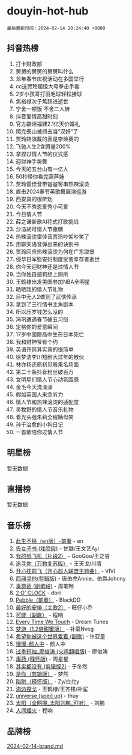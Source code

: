 # douyin-hot-hub

`最后更新时间：2024-02-14 20:24:40 +0800`

## 抖音热榜

1. 打卡财政部
1. 舅舅的舅舅的舅舅叫什么
1. 龙年春节庆祝活动在多国举行
1. cc送贾玲超级大号拳击手套
1. 2岁小孩哥打羽毛球轻松接球
1. 焦裕禄次子焦跃进逝世
1. 宁舍一顿饭 不舍二人转
1. 抖音爱情高甜时刻
1. 官方辟谣福建2.1亿天价婚礼
1. 爬完泰山被抓去当“汉奸”了
1. 贾玲路演戴的表是李焕英的
1. 飞驰人生2含腾量200%
1. 拿捏过情人节的仪式感
1. 迎财神手势舞
1. 今天的五台山有一亿人
1. 50秒带你看完葫芦娃
1. 贾玲雷佳音带爸爸客串热辣滚烫
1. 直击2024春节英歌舞展演巡游
1. 西安真的很听劝
1. 今天不秀恩爱秀小可爱
1. 今日情人节
1. 薛之谦新歌AI花式打歌挑战
1. 沙溢胡可情人节撒糖
1. 热辣滚烫雷佳音贾玲吵架吵笑了
1. 用聊天语音弹出来的诀别书
1. 贾玲回应热辣滚烫为何在广东取景
1. 侵华日军慰安妇制度受害幸存者逝世
1. 你今天迎财神还是过情人节
1. 当你独自遛狗想上厕所
1. 王鹤棣出发美国参加NBA全明星
1. 晒晒我的情人节礼物
1. 目中无人2做到了武侠传承
1. 拿到了三行情书主角剧本
1. 所以压岁钱怎么没的
1. 冯巩遭遇春节破五习俗
1. 定格你的爱意瞬间
1. 17岁中国籍高中生在日本死亡
1. 我和财神爷有个约
1. 英语开窍其实真的很简单
1. 徐梦洁李川短剧大过年的散伙
1. 林亦扬还原初见殷果名场面
1. 第二十条抖音粉丝破百万
1. 女明星们情人节心动氛围感
1. 金毛今天洗澡澡
1. 假如英国人来念听力
1. 情人节和热辣滚烫的适配度
1. 吴牧野的情人节音乐礼物
1. 看光头强朱莉全程姨母笑
1. 孙千治愈的小狗日记
1. 一首歌陪你过情人节

## 明星榜

暂无数据

## 直播榜

暂无数据

## 音乐榜

1. [此生不换（en版）-前奏](https://sf5-hl-cdn-tos.douyinstatic.com/obj/tos-cn-ve-2774/oMDvUGwhKrKYDEqXiMYEwxZqBWIJFA92CiLAO) - en
1. [告女子书 (戏腔段)](https://sf5-hl-cdn-tos.douyinstatic.com/obj/tos-cn-ve-2774/osCCzFxWgstBDi92ZfBB4ht7gQENBmQMAl0eI6) - 甘璐/王文艺Ayi
1. [我的纸飞机（片段2）](https://sf5-hl-cdn-tos.douyinstatic.com/obj/tos-cn-ve-2774/oM2ZrKcg2CD5AeRB2gkeXOFB1IxAGJdZPazYHf) - GooGoo/王之睿
1. [追寻你（万物复苏版）](https://sf3-cdn-tos.douyinstatic.com/obj/tos-cn-ve-2774/oYeAZJsbjIDit9APmBg8u6uDUQnHmoCf3gbo74) - 王天戈/川青
1. [开心往前飞（开心超人联盟主题曲）](https://sf5-hl-cdn-tos.douyinstatic.com/obj/tos-cn-ve-2774/9d8fb7c82cf1421fb93a9fe925275e0a) - VIVI
1. [西厢寻他(剪辑版)](https://sf6-cdn-tos.douyinstatic.com/obj/tos-cn-ve-2774/oUsAVfAQKlRNxEv5qxvIB8o5qmIWUcXbzJKJhw) - 唐伯虎Annie、伯爵Johnny
1. [毒蘑菇 (副歌段)](https://sf3-cdn-tos.douyinstatic.com/obj/tos-cn-ve-2774/ocDEUsfdLjxnlFXtfogBCiQCEqYB7QZgZ8VViM) - 周笔畅
1. [2 O' CLOCK](https://sf3-cdn-tos.douyinstatic.com/obj/tos-cn-ve-2774/oIUBICeqlYQHTigCBOnCMlwBZJkgiBjt1oDfbg) - dori
1. [Pebble（前奏）](https://sf3-cdn-tos.douyinstatic.com/obj/tos-cn-ve-2774/5e6913036e674b34b92df6abd1361f00) - BlackDD
1. [最好的安排（主歌2）](https://sf5-hl-cdn-tos.douyinstatic.com/obj/tos-cn-ve-2774/oMMZX1DuHpMwgoDztBmZswgQnbCeeANZxBHkFY) - 旺仔小乔
1. [可能（副歌）](https://sf5-hl-cdn-tos.douyinstatic.com/obj/tos-cn-ve-2774/cde1731888894259b333569393c2fb51) - 程响
1. [Every Time We Touch](https://sf5-hl-cdn-tos.douyinstatic.com/obj/tos-cn-ve-2774/ogN6lUKQeBBfEVhIOMikG1CcJjugxk1tztZyhP) - Dream Tunes
1. [梦游（1.2倍甜蜜版）](https://sf5-hl-cdn-tos.douyinstatic.com/obj/tos-cn-ve-2774/o4gyAUm8hwufoEABmwVIiQtHsFuGzAEEWtNMzo) - 补菜Nveg
1. [希望你被这个世界爱着 (副歌)](https://sf6-cdn-tos.douyinstatic.com/obj/tos-cn-ve-2774/oUHCmWQfZlE3QQBKBeD8rCFLpJzPgCpImhsxMt) - 许亚童
1. [慢慢-颜人中](https://sf6-cdn-tos.douyinstatic.com/obj/tos-cn-ve-2774/ocjHNfBXdBxQNC8ZGAeoLMFTUgtBg8bkExunDC) - 颜人中
1. [过季短袖_廖俊涛 (火鸡翻唱版)](https://sf5-hl-cdn-tos.douyinstatic.com/obj/tos-cn-ve-2774/ogQVJl0tRBKxQgZji7YClFEBrVDeHpPTWfCZbQ) - 廖俊涛
1. [毒药 (释怀版)](https://sf6-cdn-tos.douyinstatic.com/obj/tos-cn-ve-2774/oYILMEAzspdZBIzy4frJNB8ZHPHWAhiwowd4Ad) - 周星星
1. [其实都没有 (剪辑版2)](https://sf5-hl-cdn-tos.douyinstatic.com/obj/tos-cn-ve-2774/oEBNQenHZtBhxYjGgUDQk0BCHTigQafgFlbQ7k) - 于冬然
1. [是你（剪辑版）](https://sf5-hl-cdn-tos.douyinstatic.com/obj/tos-cn-ve-2774/46019dae783c4c969944217fe1cfafc4) - 梦然
1. [陷阱（释怀版）](https://sf5-hl-cdn-tos.douyinstatic.com/obj/tos-cn-ve-2774/oE8C21LeZrzKLDFfQYgMzx4GAIHageG5IzayY7) - Zy/白允y
1. [海边探戈](https://sf3-cdn-tos.douyinstatic.com/obj/tos-cn-ve-2774/os9gE0VQCGqt6VQkZDyBBYvfSDY0QFe3vVmubn) - 王鹤棣/王齐铭/朴鲨
1. [universe (sped up)](https://sf5-hl-cdn-tos.douyinstatic.com/obj/tos-cn-ve-2774/oIQnurQLDCsdYeegkM4CKuVb23MZBXtX6QB8bv) - thuy
1. [太阳（全网搜_太阳刘鹏_可听）](https://sf6-cdn-tos.douyinstatic.com/obj/tos-cn-ve-2774/ogWbyIQnlBFImVbeDocRdCIYtBHlbJXgfZMvgz) - 刘鹏
1. [人间烟火](https://sf6-cdn-tos.douyinstatic.com/obj/tos-cn-ve-2774/947983139f35446684610238bba8e7a9) - 程响

## 品牌榜

[2024-02-14-brand.md](2024-02-14-brand.md)
